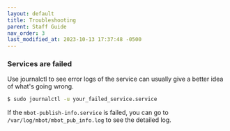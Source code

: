 ```yaml
---
layout: default
title: Troubleshooting
parent: Staff Guide
nav_order: 3
last_modified_at: 2023-10-13 17:37:48 -0500
---
```


### Services are failed
Use journalctl to see error logs of the service can usually give a better idea of what's going wrong.
```bash
$ sudo journalctl -u your_failed_service.service
```
If the `mbot-publish-info.service` is failed, you can go to `/var/log/mbot/mbot_pub_info.log` to see the detailed log.